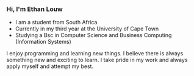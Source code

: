 ### Hi, I'm Ethan Louw
- I am a student from South Africa
- Currently in my third year at the University of Cape Town
- Studying a Bsc in Computer Science and Business Computing (Information Systems)

I enjoy programming and learning new things. I believe there is always something new and exciting to learn. I take pride in my work and always apply myself and attempt my best.

<!---
eclouw/eclouw is a ✨ special ✨ repository because its `README.md` (this file) appears on your GitHub profile.
You can click the Preview link to take a look at your changes.
--->
